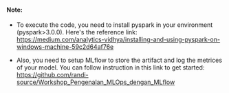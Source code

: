 #### Note:

- To execute the code, you need to install pyspark in your environment (pyspark>3.0.0). Here's the reference link: <https://medium.com/analytics-vidhya/installing-and-using-pyspark-on-windows-machine-59c2d64af76e> 

- Also, you need to setup MLflow to store the artifact and log the metrices of your model. You can follow instruction in this link to get started: <https://github.com/randi-source/Workshop_Pengenalan_MLOps_dengan_MLflow>
